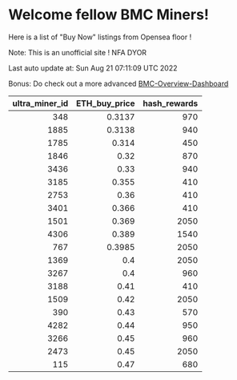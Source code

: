 # Welcome fellow BMC Miners!
Here is a list of "Buy Now" listings from Opensea floor !

Note: This is an unofficial site ! NFA DYOR

Last auto update at: Sun Aug 21 07:11:09 UTC 2022

Bonus: Do check out a more advanced [BMC-Overview-Dashboard](https://dune.com/defifunk/BMC-Overview-Dashboard)


|   ultra_miner_id |   ETH_buy_price |   hash_rewards |
|-----------------:|----------------:|---------------:|
|              348 |          0.3137 |            970 |
|             1885 |          0.3138 |            940 |
|             1785 |          0.314  |            450 |
|             1846 |          0.32   |            870 |
|             3436 |          0.33   |            940 |
|             3185 |          0.355  |            410 |
|             2753 |          0.36   |            410 |
|             3401 |          0.366  |            410 |
|             1501 |          0.369  |           2050 |
|             4306 |          0.389  |           1540 |
|              767 |          0.3985 |           2050 |
|             1369 |          0.4    |           2050 |
|             3267 |          0.4    |            960 |
|             3188 |          0.41   |            410 |
|             1509 |          0.42   |           2050 |
|              390 |          0.43   |            570 |
|             4282 |          0.44   |            950 |
|             3266 |          0.45   |            960 |
|             2473 |          0.45   |           2050 |
|              115 |          0.47   |            680 |
